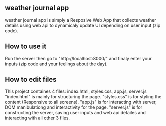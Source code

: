 ## weather journal app
weather journal app is simply a Resposive Web App that collects weather details using web api to dynamicaly update UI depending on user input (zip code).


## How to use it
Run the server then go to "http://localhost:8000/" and finaly enter your inputs (zip code and your feelings about the day). 


## How to edit files
This project containes 4 files: index.html, styles.css, app.js, server.js
"index.html" is mainly for structuring the page.
"styles.css" is for styling the content (Responsive to all screens).
"app.js" is for interacting with server, DOM manibulationg and interactivity for the page.
"server.js" is for constructing the server, saving user inputs and web api detailes and interacting with all other 3 files.
